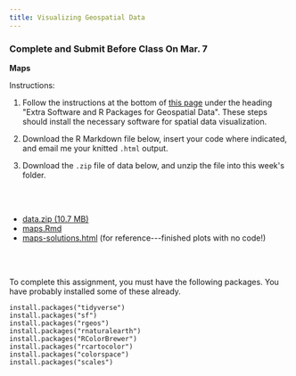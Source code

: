 ```yaml
---
title: Visualizing Geospatial Data
---
```


### Complete and Submit Before Class On Mar. 7

**Maps**

Instructions: 

1. Follow the instructions at the bottom of [this page](../../read/color-files-geospatial) under the heading "Extra Software and R Packages for Geospatial Data". These steps should install the necessary software for spatial data visualization.

2. Download the R Markdown file below, insert your code where indicated, and email me your knitted `.html` output.

3. Download the `.zip` file of data below, and unzip the file into this week's folder.

<br><br>

- [<i class="fas fa-file-archive"></i> data.zip (10.7 MB)](/livecode/viz-spatial/data.zip)
- [<i class="fab fa-markdown fa-sm"></i> maps.Rmd](/livecode/viz-spatial/maps.Rmd)
- [<i class="fas fa-code fa-sm"></i> maps-solutions.html](/livecode/viz-spatial/maps-solutions.html) (for reference---finished plots with no code!)

<br><br>

To complete this assignment, you must have the following packages. You have probably installed some of these already.

```
install.packages("tidyverse")
install.packages("sf")
install.packages("rgeos")
install.packages("rnaturalearth")
install.packages("RColorBrewer")
install.packages("rcartocolor")
install.packages("colorspace")
install.packages("scales")
```